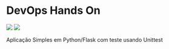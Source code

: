 # DevOps Hands On

<img src="https://github.com/mmcfilhox/devopslab/actions/workflows/pipeline.yml" /> <img src="https://sonarcloud.io/project/overview?id=mmcfilhox_devopslab" />

Aplicação Simples em Python/Flask com teste usando Unittest